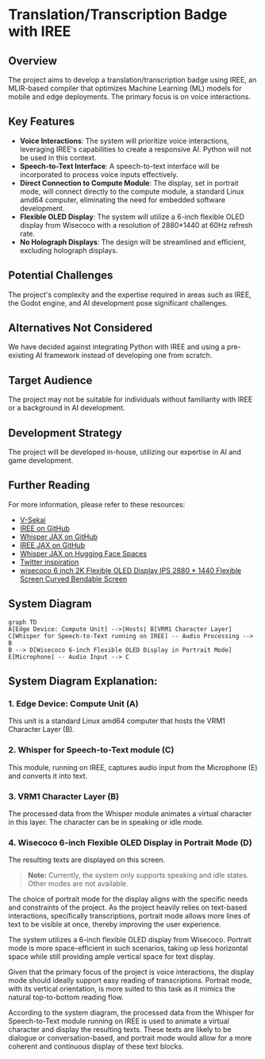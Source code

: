 # Translation/Transcription Badge with IREE

## Overview

The project aims to develop a translation/transcription badge using IREE, an MLIR-based compiler that optimizes Machine Learning (ML) models for mobile and edge deployments. The primary focus is on voice interactions.

## Key Features

- **Voice Interactions**: The system will prioritize voice interactions, leveraging IREE's capabilities to create a responsive AI. Python will not be used in this context.
- **Speech-to-Text Interface**: A speech-to-text interface will be incorporated to process voice inputs effectively.
- **Direct Connection to Compute Module**: The display, set in portrait mode, will connect directly to the compute module, a standard Linux amd64 computer, eliminating the need for embedded software development.
- **Flexible OLED Display**: The system will utilize a 6-inch flexible OLED display from Wisecoco with a resolution of 2880\*1440 at 60Hz refresh rate.
- **No Holograph Displays**: The design will be streamlined and efficient, excluding holograph displays.

## Potential Challenges

The project's complexity and the expertise required in areas such as IREE, the Godot engine, and AI development pose significant challenges.

## Alternatives Not Considered

We have decided against integrating Python with IREE and using a pre-existing AI framework instead of developing one from scratch.

## Target Audience

The project may not be suitable for individuals without familiarity with IREE or a background in AI development.

## Development Strategy

The project will be developed in-house, utilizing our expertise in AI and game development.

## Further Reading

For more information, please refer to these resources:

- [V-Sekai](https://v-sekai.org/)
- [IREE on GitHub](https://github.com/openxla/iree)
- [Whisper JAX on GitHub](https://github.com/sanchit-gandhi/whisper-jax)
- [IREE JAX on GitHub](https://github.com/iree-org/iree-jax)
- [Whisper JAX on Hugging Face Spaces](https://huggingface.co/spaces/sanchit-gandhi/whisper-jax)
- [Twitter inspiration](https://twitter.com/jav6868/status/1698260873352212662?s=20)
- [wisecoco 6 inch 2K Flexible OLED Display IPS 2880 \* 1440 Flexible Screen Curved Bendable Screen](https://www.amazon.ca/wisecoco-Flexible-Display-Screen-Bendable/dp/B0C7YY16Z5)

## System Diagram

```mermaid
graph TD
A[Edge Device: Compute Unit] -->|Hosts| B[VRM1 Character Layer]
C[Whisper for Speech-to-Text running on IREE] -- Audio Processing --> B
B --> D[Wisecoco 6-inch Flexible OLED Display in Portrait Mode]
E[Microphone] -- Audio Input --> C
```

## System Diagram Explanation:

### 1. Edge Device: Compute Unit (A)

This unit is a standard Linux amd64 computer that hosts the VRM1 Character Layer (B).

### 2. Whisper for Speech-to-Text module (C)

This module, running on IREE, captures audio input from the Microphone (E) and converts it into text.

### 3. VRM1 Character Layer (B)

The processed data from the Whisper module animates a virtual character in this layer. The character can be in speaking or idle mode.

### 4. Wisecoco 6-inch Flexible OLED Display in Portrait Mode (D)

The resulting texts are displayed on this screen.

> **Note:** Currently, the system only supports speaking and idle states. Other modes are not available.

The choice of portrait mode for the display aligns with the specific needs and constraints of the project. As the project heavily relies on text-based interactions, specifically transcriptions, portrait mode allows more lines of text to be visible at once, thereby improving the user experience.

The system utilizes a 6-inch flexible OLED display from Wisecoco. Portrait mode is more space-efficient in such scenarios, taking up less horizontal space while still providing ample vertical space for text display.

Given that the primary focus of the project is voice interactions, the display mode should ideally support easy reading of transcriptions. Portrait mode, with its vertical orientation, is more suited to this task as it mimics the natural top-to-bottom reading flow.

According to the system diagram, the processed data from the Whisper for Speech-to-Text module running on IREE is used to animate a virtual character and display the resulting texts. These texts are likely to be dialogue or conversation-based, and portrait mode would allow for a more coherent and continuous display of these text blocks.
